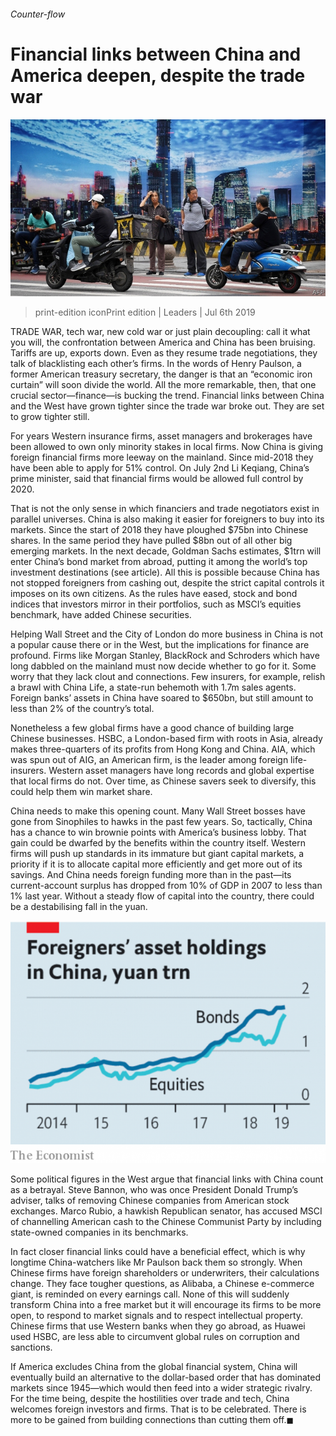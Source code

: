 ###### Counter-flow

# Financial links between China and America deepen, despite the trade war 

![image](images/20190706_LDP501.jpg) 

> print-edition iconPrint edition | Leaders | Jul 6th 2019 

TRADE WAR, tech war, new cold war or just plain decoupling: call it what you will, the confrontation between America and China has been bruising. Tariffs are up, exports down. Even as they resume trade negotiations, they talk of blacklisting each other’s firms. In the words of Henry Paulson, a former American treasury secretary, the danger is that an “economic iron curtain” will soon divide the world. All the more remarkable, then, that one crucial sector—finance—is bucking the trend. Financial links between China and the West have grown tighter since the trade war broke out. They are set to grow tighter still. 

For years Western insurance firms, asset managers and brokerages have been allowed to own only minority stakes in local firms. Now China is giving foreign financial firms more leeway on the mainland. Since mid-2018 they have been able to apply for 51% control. On July 2nd Li Keqiang, China’s prime minister, said that financial firms would be allowed full control by 2020. 

That is not the only sense in which financiers and trade negotiators exist in parallel universes. China is also making it easier for foreigners to buy into its markets. Since the start of 2018 they have ploughed $75bn into Chinese shares. In the same period they have pulled $8bn out of all other big emerging markets. In the next decade, Goldman Sachs estimates, $1trn will enter China’s bond market from abroad, putting it among the world’s top investment destinations (see article). All this is possible because China has not stopped foreigners from cashing out, despite the strict capital controls it imposes on its own citizens. As the rules have eased, stock and bond indices that investors mirror in their portfolios, such as MSCI’s equities benchmark, have added Chinese securities. 

Helping Wall Street and the City of London do more business in China is not a popular cause there or in the West, but the implications for finance are profound. Firms like Morgan Stanley, BlackRock and Schroders which have long dabbled on the mainland must now decide whether to go for it. Some worry that they lack clout and connections. Few insurers, for example, relish a brawl with China Life, a state-run behemoth with 1.7m sales agents. Foreign banks’ assets in China have soared to $650bn, but still amount to less than 2% of the country’s total. 

Nonetheless a few global firms have a good chance of building large Chinese businesses. HSBC, a London-based firm with roots in Asia, already makes three-quarters of its profits from Hong Kong and China. AIA, which was spun out of AIG, an American firm, is the leader among foreign life-insurers. Western asset managers have long records and global expertise that local firms do not. Over time, as Chinese savers seek to diversify, this could help them win market share. 

China needs to make this opening count. Many Wall Street bosses have gone from Sinophiles to hawks in the past few years. So, tactically, China has a chance to win brownie points with America’s business lobby. That gain could be dwarfed by the benefits within the country itself. Western firms will push up standards in its immature but giant capital markets, a priority if it is to allocate capital more efficiently and get more out of its savings. And China needs foreign funding more than in the past—its current-account surplus has dropped from 10% of GDP in 2007 to less than 1% last year. Without a steady flow of capital into the country, there could be a destabilising fall in the yuan. 

![image](images/20190706_LDC111.png) 

Some political figures in the West argue that financial links with China count as a betrayal. Steve Bannon, who was once President Donald Trump’s adviser, talks of removing Chinese companies from American stock exchanges. Marco Rubio, a hawkish Republican senator, has accused MSCI of channelling American cash to the Chinese Communist Party by including state-owned companies in its benchmarks. 

In fact closer financial links could have a beneficial effect, which is why longtime China-watchers like Mr Paulson back them so strongly. When Chinese firms have foreign shareholders or underwriters, their calculations change. They face tougher questions, as Alibaba, a Chinese e-commerce giant, is reminded on every earnings call. None of this will suddenly transform China into a free market but it will encourage its firms to be more open, to respond to market signals and to respect intellectual property. Chinese firms that use Western banks when they go abroad, as Huawei used HSBC, are less able to circumvent global rules on corruption and sanctions. 

If America excludes China from the global financial system, China will eventually build an alternative to the dollar-based order that has dominated markets since 1945—which would then feed into a wider strategic rivalry. For the time being, despite the hostilities over trade and tech, China welcomes foreign investors and firms. That is to be celebrated. There is more to be gained from building connections than cutting them off.◼ 


